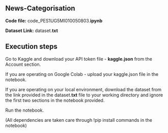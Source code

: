 ## News-Categorisation

**Code file:** code_PES1UG5MI010050803.**ipynb**

**Dataset Link:** dataset.**txt**

## Execution steps

Go to Kaggle and download your API token file - **kaggle.json** from the Account section.

If you are operating on Google Colab - upload your kaggle.json file in the notebook.

If you are operating on your local environment, download the dataset from the link provided in the dataset.**txt** file to your working directory and ignore the first two sections in the notebook provided.

Run the notebook.

(All dependencies are taken care through !pip install commands in the notebook)

